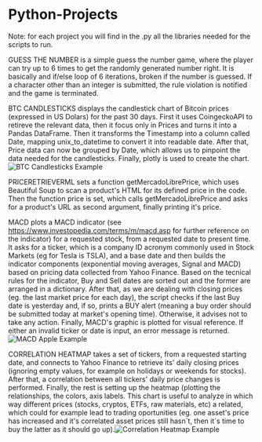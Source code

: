# Python-Projects

Note: for each project you will find in the .py all the libraries needed for the scripts to run.

GUESS THE NUMBER
is a simple guess the number game, where the player can try up to 6 times to get the randomly generated number right.
It is basically and if/else loop of 6 iterations, broken if the number is guessed.
If a character other than an integer is submitted, the rule violation is notified and the game is terminated.

BTC CANDLESTICKS
displays the candlestick chart of Bitcoin prices (expressed in US Dolars) for the past 30 days.
First it uses CoingeckoAPI to retireve the relevant data, then it focus only in Prices and turns it into a Pandas DataFrame.
Then it transforms the Timestamp into a column called Date, mapping unix_to_datetime to convert it into readable date.
After that, Price data can now be grouped by Date, which allows us to pinpoint the data needed for the candlesticks.
Finally, plotly is used to create the chart.![BTC Candlesticks Example](https://user-images.githubusercontent.com/111796101/211084396-aba73f33-69eb-4627-aa0b-f683c96a4f7e.jpg)


PRICERETRIEVERML
sets a function getMercadoLibrePrice, which uses Beautiful Soup to scan a product's HTML for its defined price in the code.
Then the function price is set, which calls getMercadoLibrePrice and asks for a product's URL as second argument, finally 
printing it's price.


MACD
plots a MACD indicator (see https://www.investopedia.com/terms/m/macd.asp for further reference on the indicator) for a 
requested stock, from a requested date to present time. It asks for a ticker, which is a company ID acronym commonly 
used in Stock Markets (eg for Tesla is TSLA), and a base date and then builds the indicator components (exponential
moving averages, Signal and MACD) based on pricing data collected from Yahoo Finance. Based on the tecnical rules for the
indicator, Buy and Sell dates are sorted out and the former are arranged in a dictionary. After that, as we are dealing with
closing prices (eg. the last market price for each day), the script checks if the last Buy date is yesterday and, if so, 
prints a BUY alert (meaning a buy order should be submitted today at market's opening time). Otherwise, it advises not to
take any action. Finally, MACD's graphic is plotted for visual reference. If either an invalid ticker or date is input, an 
error message is returned.![MACD Apple Example](https://user-images.githubusercontent.com/111796101/211083982-1c66bd45-bd8b-4987-9fbd-be2cd07b82db.png)


CORRELATION HEATMAP
takes a set of tickers, from a requested starting date, and connects to Yahoo Finance to retrieve its' daily closing prices
(ignoring empty values, for example on holidays or weekends for stocks). After that, a correlation between all tickers' daily
price changes is performed. Finally, the rest is setting up the heatmap (plotting the relationships, the colors, axis labels. 
This chart is useful to analyze in which way different prices (stocks, cryptos, ETFs, raw materials, etc) a related, which could
for example lead to trading oportunities (eg. one asset's price has increased and it's correlated asset prices still hasn´t, then
it´s time to buy the latter as it should go up).![Correlation Heatmap Example](https://user-images.githubusercontent.com/111796101/211084010-c24413a6-c0f4-4c1d-b6ef-772aab3f14ee.png)



